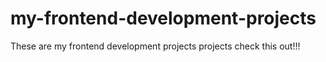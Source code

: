 # my-frontend-development-projects
These are my frontend development projects projects
check this out!!!
